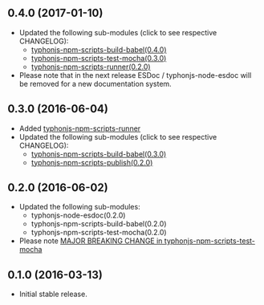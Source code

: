 ## 0.4.0 (2017-01-10)
- Updated the following sub-modules (click to see respective CHANGELOG): 
  - [typhonjs-npm-scripts-build-babel(0.4.0)](https://github.com/typhonjs-node-npm-scripts/typhonjs-npm-scripts-build-babel/releases/tag/0.4.0)
  - [typhonjs-npm-scripts-test-mocha(0.3.0)](https://github.com/typhonjs-node-npm-scripts/typhonjs-npm-scripts-test-mocha/releases/tag/0.3.0)
  - [typhonjs-npm-scripts-runner(0.2.0)](https://github.com/typhonjs-node-npm-scripts/typhonjs-npm-scripts-runner/releases/tag/0.2.0)
- Please note that in the next release ESDoc / typhonjs-node-esdoc will be removed for a new documentation system.

## 0.3.0 (2016-06-04)
- Added [typhonjs-npm-scripts-runner](https://github.com/typhonjs-node-npm-scripts/typhonjs-npm-scripts-runner)
- Updated the following sub-modules (click to see respective CHANGELOG): 
  - [typhonjs-npm-scripts-build-babel(0.3.0)](https://github.com/typhonjs-node-npm-scripts/typhonjs-npm-scripts-build-babel/blob/master/CHANGELOG.md#030-2016-06-03)
  - [typhonjs-npm-scripts-publish(0.2.0)](https://github.com/typhonjs-node-npm-scripts/typhonjs-npm-scripts-publish/blob/master/CHANGELOG.md#020-2016-06-02)

## 0.2.0 (2016-06-02)
- Updated the following sub-modules: 
  - typhonjs-node-esdoc(0.2.0) 
  - typhonjs-npm-scripts-build-babel(0.2.0)
  - typhonjs-npm-scripts-test-mocha(0.2.0)
- Please note [MAJOR BREAKING CHANGE in typhonjs-npm-scripts-test-mocha ](https://github.com/typhonjs-node-npm-scripts/typhonjs-npm-scripts-test-mocha/blob/master/CHANGELOG.md#020-2016-06-02)

## 0.1.0 (2016-03-13)
- Initial stable release.
